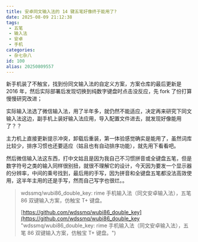 ```yaml
---
title: 安卓同文输入法的 14 键五笔好像终于能用了?
date: 2025-08-09 21:12:38
tags:
 - 五笔
 - 输入法
 - 安卓
 - 手机
categories:
 - 杂七杂八
id: 100
alias: 20250809557
---
```


新手机装了不触宝，找到份同文输入法的自定义方案，方案仓库的最后更新是 2016 年，然后实际部署后发现切换到纯数字键盘时点击没反应，先 fork 了份打算慢慢研究改进；

<!--more-->

实际输入法选了微信输入法，用了半年多，就仍然不能适应，决定再来研究下同文输入法这边，副手机上装好输入法应用，导入配置文件进去，就发现好像能用了？？

主力机上直接更新提示冲突，卸载后重装，第一体验感觉确实是能用了，虽然词库比较少，排序习惯也还要适应（姑且也有自动排序功能），就先用下看看吧。

然后微信输入法这东西，打中文姑且是因为我自己不习惯拼音或全键盘五笔，但是数字符号之类的输入同样很别扭，就很不理解它的设计，今天因为要发一个显示器的分辨率，中间的乘号找到，最后用的手写，因为拼音和全键盘五笔都没法高效使用，这半年主用的还是手写，然而自己写字也很烂。。

> wdssmq/wubi86\_double\_key: rime 手机输入法（同文安卓输入法），五笔 86 双键输入方案，仿触宝 T+ 键盘。
>
> [https://github.com/wdssmq/wubi86_double_key](https://github.com/wdssmq/wubi86_double_key "wdssmq/wubi86\_double\_key: rime 手机输入法（同文安卓输入法），五笔 86 双键输入方案，仿触宝 T+ 键盘。")
